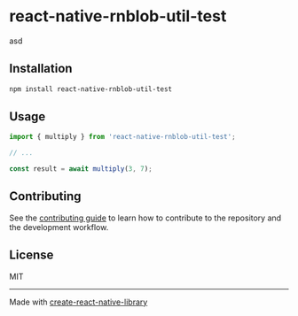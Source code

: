 # react-native-rnblob-util-test

asd

## Installation

```sh
npm install react-native-rnblob-util-test
```

## Usage


```js
import { multiply } from 'react-native-rnblob-util-test';

// ...

const result = await multiply(3, 7);
```


## Contributing

See the [contributing guide](CONTRIBUTING.md) to learn how to contribute to the repository and the development workflow.

## License

MIT

---

Made with [create-react-native-library](https://github.com/callstack/react-native-builder-bob)

